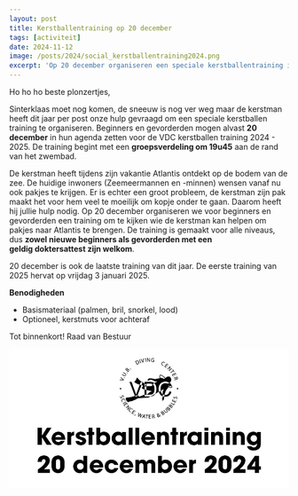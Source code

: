 ```yaml
---
layout: post
title: Kerstballentraining op 20 december
tags: [activiteit]
date: 2024-11-12
image: /posts/2024/social_kerstballentraining2024.png
excerpt: 'Op 20 december organiseren een speciale kerstballentraining in het VUB zwembad voor leden'
---
```


Ho ho ho beste plonzertjes,

Sinterklaas moet nog komen, de sneeuw is nog ver weg maar de kerstman heeft dit jaar per post onze hulp gevraagd om een speciale kerstballen training te organiseren. Beginners en gevorderden mogen alvast **20 december** in hun agenda zetten voor de VDC kerstballen training 2024 - 2025. De training begint met een **groepsverdeling om 19u45** aan de rand van het zwembad.

De kerstman heeft tijdens zijn vakantie Atlantis ontdekt op de bodem van de zee. De huidige inwoners (Zeemeermannen en -minnen) wensen vanaf nu ook pakjes te krijgen. Er is echter een groot probleem, de kerstman zijn pak maakt het voor hem veel te moeilijk om kopje onder te gaan. Daarom heeft hij jullie hulp nodig. Op 20 december organiseren we voor beginners en gevorderden een training om te kijken wie de kerstman kan helpen om pakjes naar Atlantis te brengen. De training is gemaakt voor alle niveaus, dus **zowel nieuwe beginners als gevorderden met een geldig doktersattest zijn welkom**. 

20 december is ook de laatste training van dit jaar. De eerste training van 2025 hervat op vrijdag 3 januari 2025.

**Benodigheden**
- Basismateriaal (palmen, bril, snorkel, lood)
- Optioneel, kerstmuts voor achteraf

Tot binnenkort!
Raad van Bestuur

![Image](/posts/2024/social_kerstballentraining2024.png)